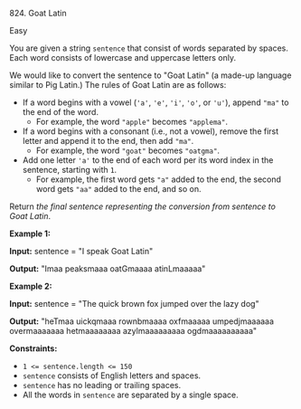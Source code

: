 ﻿824\. Goat Latin

Easy

You are given a string `sentence` that consist of words separated by spaces. Each word consists of lowercase and uppercase letters only.

We would like to convert the sentence to "Goat Latin" (a made-up language similar to Pig Latin.) The rules of Goat Latin are as follows:

*   If a word begins with a vowel (`'a'`, `'e'`, `'i'`, `'o'`, or `'u'`), append `"ma"` to the end of the word.
    *   For example, the word `"apple"` becomes `"applema"`.
*   If a word begins with a consonant (i.e., not a vowel), remove the first letter and append it to the end, then add `"ma"`.
    *   For example, the word `"goat"` becomes `"oatgma"`.
*   Add one letter `'a'` to the end of each word per its word index in the sentence, starting with `1`.
    *   For example, the first word gets `"a"` added to the end, the second word gets `"aa"` added to the end, and so on.

Return _the final sentence representing the conversion from sentence to Goat Latin_.

**Example 1:**

**Input:** sentence = "I speak Goat Latin"

**Output:** "Imaa peaksmaaa oatGmaaaa atinLmaaaaa"

**Example 2:**

**Input:** sentence = "The quick brown fox jumped over the lazy dog"

**Output:** "heTmaa uickqmaaa rownbmaaaa oxfmaaaaa umpedjmaaaaaa overmaaaaaaa hetmaaaaaaaa azylmaaaaaaaaa ogdmaaaaaaaaaa"

**Constraints:**

*   `1 <= sentence.length <= 150`
*   `sentence` consists of English letters and spaces.
*   `sentence` has no leading or trailing spaces.
*   All the words in `sentence` are separated by a single space.